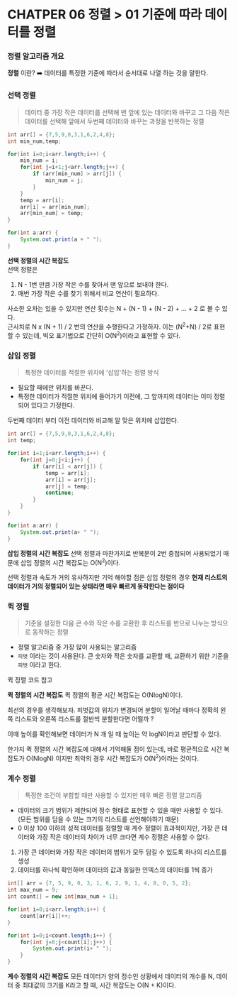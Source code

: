 # CHATPER 06 정렬 > 01 기준에 따라 데이터를 정렬 

### 정렬 알고리즘 개요 
**정렬** 이란? 
➡️ 데이터를 특정한 기준에 따라서 순서대로 나열 하는 것을 말한다. 

### 선택 정렬 
> 데이터 중 가장 작은 데이터를 선택해 맨 앞에 있는 데이터와 바꾸고 그 다음 작은 데이터를 선택해 앞에서 두번째 데이터와 바꾸는 과정을 반복하는 정렬 

```java
int arr[] = {7,5,9,0,3,1,6,2,4,8};
int min_num,temp;

for(int i=0;i<arr.length;i++) {
    min_num = i;
    for(int j=i+1;j<arr.length;j++) {
        if (arr[min_num] > arr[j]) {
            min_num = j;
        }
    }
    temp = arr[i];
    arr[i] = arr[min_num];
    arr[min_num] = temp;
}

for(int a:arr) {
    System.out.print(a + " ");
}
```

**선택 정렬의 시간 복잡도**<br>
선택 정렬은 
1. N - 1번 만큼 가장 작은 수를 찾아서 맨 앞으로 보내야 한다. 
2. 매번 가장 작은 수를 찾기 위해서 비교 연산이 필요하다. 

사소한 오차는 있을 수 있지만 연산 횟수는 N + (N - 1) + (N - 2) + ... + 2 로 볼 수 있다. <br>
근사치로 N x (N + 1) / 2 번의 연산을 수행한다고 가정하자. 이는 (N<sup>2</sup>+N) / 2로 표현할 수 있는데, 빅오 표기법으로 간단히 O(N<sup>2</sup>)이라고 표현할 수 있다. 

### 삽입 정렬
> 특정한 데이터를 적절한 위치에 '삽입'하는 정렬 방식 

- 필요할 때에만 위치를 바꾼다. 
- 특정한 데이터가 적절한 위치에 들어가기 이전에, 그 앞까지의 데이터는 이미 정렬되어 있다고 가정한다. 

두번째 데이터 부터 이전 데이터와 비교해 알 맞은 위치에 삽입한다. 

```java
int arr[] = {7,5,9,0,3,1,6,2,4,8};
int temp;

for(int i=1;i<arr.length;i++) {
    for(int j=0;j<i;j++) {
        if (arr[i] < arr[j]) {
            temp = arr[i];
            arr[i] = arr[j];
            arr[j] = temp;
            continue;
        }
    }
}

for(int a:arr) {
    System.out.print(a+ " ");
}
```

**삽입 정렬의 시간 복잡도**
선택 정렬과 마찬가지로 반복문이 2번 중첩되어 사용되었기 때문에 삽입 정렬의 시간 복잡도는 O(N<sup>2</sup>)이다. 

선택 정렬과 속도가 거의 유사하지만 기억 해야할 점은 삽입 정렬의 경우 **현재 리스트의 데이터가 거의 정렬되어 있는 상태라면 매우 빠르게 동작한다는 점이다**

### 퀵 정렬 
> 기준을 설정한 다음 큰 수와 작은 수를 교환한 후 리스트를 반으로 나누는 방식으로 동작하는 정렬 

- 정렬 알고리즘 중 가장 많이 사용되는 알고리즘 
- `피벗` 이라는 것이 사용된다. 큰 숫자와 작은 숫자를 교환할 때, 교환하기 위한 기준을 `피벗` 이라고 한다. 

퀵 정렬 코드 참고 

**퀵 정렬의 시간 복잡도**
퀵 정렬의 평균 시간 복잡도는 O(NlogN)이다. 

최선의 경우를 생각해보자. 피벗값의 위치가 변경되어 분할이 일어날 때마다 정확히 왼쪽 리스트와 오른쪽 리스트를 절반씩 분할한다면 어떨까 ? 

이때 높이를 확인해보면 데이터가 N 개 일 때 높이는 약 logN이라고 판단할 수 있다. 

한가지 퀵 정렬의 시간 복잡도에 대해서 기억해둘 점이 있는데, 바로 평균적으로 시간 복잡도가 O(NlogN) 이지만 최악의 경우 시간 복잡도가 O(N<sup>2</sup>)이라는 것이다. 

### 계수 정렬 
> 특정한 조건이 부함할 때만 사용할 수 있지만 매우 빠른 정렬 알고리즘 

- 데이터의 크기 범위가 제한되어 정수 형태로 표현할 수 있을 때만 사용할 수 있다. (모든 범위를 담을 수 있는 크기의 리스트를 선언해야하기 때문)
- 0 이상 100 이하의 성적 데이터를 정렬할 때 계수 정렬이 효과적이지만, 가장 큰 데이터와 가장 작은 데이터의 차이가 너무 크다면 계수 정렬은 사용할 수 없다. 

1. 가장 큰 데이터와 가장 작은 데이터의 범위가 모두 담길 수 있도록 하나의 리스트를 생성 
2. 데이터를 하나씩 확인하며 데이터의 값과 동일한 인덱스의 데이터를 1씩 증가 

```java
int[] arr = {7, 5, 9, 0, 3, 1, 6, 2, 9, 1, 4, 8, 0, 5, 2};
int max_num = 9;
int count[] = new int[max_num + 1];

for(int i=0;i<arr.length;i++) {
    count[arr[i]]++;
}

for(int i=0;i<count.length;i++) {
    for(int j=0;j<count[i];j++) {
        System.out.print(i+ " ");
    }
}
```

**계수 정렬의 시간 복잡도**
모든 데이터가 양의 정수인 상황에서 데이터의 개수를 N, 데이터 중 최대값의 크기를 K라고 할 때, 시간 복잡도는 O(N + K)이다. 
